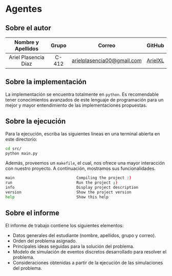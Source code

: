 # Agentes

## Sobre el autor

| **Nombre y Apellidos** | **Grupo** |                      **Correo**                       |              **GitHub**               |
| :--------------------: | :---: | :---------------------------------------------------: | :-----------------------------------: |
|  Ariel Plasencia Díaz  | C-412 | arielplasencia00@gmail.com | [ArielXL](https://github.com/ArielXL) |

## Sobre la implementación

La implementación se encuentra totalmente en `python`. Es recomendable tener conocimientos avanzados de este lenguaje de programación para un mejor y mayor entendimiento de las implementaciones propuestas.

## Sobre la ejecución

Para la ejecución, escriba las siguientes líneas en una terminal abierta en este directorio:

```bash
cd src/
python main.py
```

Además, proveemos un `makefile`, el cual, nos ofrece una mayor interacción con nuestro proyecto. A continuación, mostramos sus funcionalidades.

```bash
main                           Compiling the project :)
run                            Run the project ;)
info                           Display project description
version                        Show the project version
help                           Show this help
```

## Sobre el informe

El informe de trabajo contiene los siguientes elementos:

* Datos generales del estudiante (nombre, apellidos, grupo y correo).
* Orden del problema asignado.
* Principales ideas seguidas para la solución del problema.
* Modelo de simulación de eventos discretos desarrollado para resolver el problema.
* Consideraciones obtenidas a partir de la ejecución de las simulaciones del problema.
